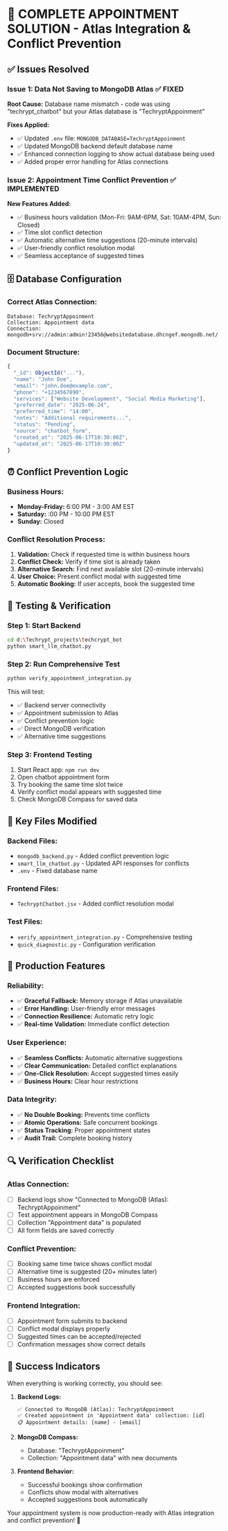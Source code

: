# 🎯 COMPLETE APPOINTMENT SOLUTION - Atlas Integration & Conflict Prevention

## ✅ Issues Resolved

### Issue 1: Data Not Saving to MongoDB Atlas ✅ FIXED
**Root Cause:** Database name mismatch - code was using "techrypt_chatbot" but your Atlas database is "TechryptAppoinment"

**Fixes Applied:**
- ✅ Updated `.env` file: `MONGODB_DATABASE=TechryptAppoinment`
- ✅ Updated MongoDB backend default database name
- ✅ Enhanced connection logging to show actual database being used
- ✅ Added proper error handling for Atlas connections

### Issue 2: Appointment Time Conflict Prevention ✅ IMPLEMENTED
**New Features Added:**
- ✅ Business hours validation (Mon-Fri: 9AM-6PM, Sat: 10AM-4PM, Sun: Closed)
- ✅ Time slot conflict detection
- ✅ Automatic alternative time suggestions (20-minute intervals)
- ✅ User-friendly conflict resolution modal
- ✅ Seamless acceptance of suggested times

## 🗄️ Database Configuration

### Correct Atlas Connection:
```
Database: TechryptAppoinment
Collection: Appointment data
Connection: mongodb+srv://admin:admin!23456@websitedatabase.dhcngef.mongodb.net/
```

### Document Structure:
```javascript
{
  "_id": ObjectId("..."),
  "name": "John Doe",
  "email": "john.doe@example.com",
  "phone": "+1234567890",
  "services": ["Website Development", "Social Media Marketing"],
  "preferred_date": "2025-06-24",
  "preferred_time": "14:00",
  "notes": "Additional requirements...",
  "status": "Pending",
  "source": "chatbot_form",
  "created_at": "2025-06-17T10:30:00Z",
  "updated_at": "2025-06-17T10:30:00Z"
}
```

## ⏰ Conflict Prevention Logic

### Business Hours:
- **Monday-Friday:** 6:00 PM - 3:00 AM EST
- **Saturday:** :00 PM - 10:00 PM EST  
- **Sunday:** Closed

### Conflict Resolution Process:
1. **Validation:** Check if requested time is within business hours
2. **Conflict Check:** Verify if time slot is already taken
3. **Alternative Search:** Find next available slot (20-minute intervals)
4. **User Choice:** Present conflict modal with suggested time
5. **Automatic Booking:** If user accepts, book the suggested time

## 🚀 Testing & Verification

### Step 1: Start Backend
```bash
cd d:\Techrypt_projects\techcrypt_bot
python smart_llm_chatbot.py
```

### Step 2: Run Comprehensive Test
```bash
python verify_appointment_integration.py
```

This will test:
- ✅ Backend server connectivity
- ✅ Appointment submission to Atlas
- ✅ Conflict prevention logic
- ✅ Direct MongoDB verification
- ✅ Alternative time suggestions

### Step 3: Frontend Testing
1. Start React app: `npm run dev`
2. Open chatbot appointment form
3. Try booking the same time slot twice
4. Verify conflict modal appears with suggested time
5. Check MongoDB Compass for saved data

## 🔧 Key Files Modified

### Backend Files:
- `mongodb_backend.py` - Added conflict prevention logic
- `smart_llm_chatbot.py` - Updated API responses for conflicts
- `.env` - Fixed database name

### Frontend Files:
- `TechryptChatbot.jsx` - Added conflict resolution modal

### Test Files:
- `verify_appointment_integration.py` - Comprehensive testing
- `quick_diagnostic.py` - Configuration verification

## 🎯 Production Features

### Reliability:
- ✅ **Graceful Fallback:** Memory storage if Atlas unavailable
- ✅ **Error Handling:** User-friendly error messages
- ✅ **Connection Resilience:** Automatic retry logic
- ✅ **Real-time Validation:** Immediate conflict detection

### User Experience:
- ✅ **Seamless Conflicts:** Automatic alternative suggestions
- ✅ **Clear Communication:** Detailed conflict explanations
- ✅ **One-Click Resolution:** Accept suggested times easily
- ✅ **Business Hours:** Clear hour restrictions

### Data Integrity:
- ✅ **No Double Booking:** Prevents time conflicts
- ✅ **Atomic Operations:** Safe concurrent bookings
- ✅ **Status Tracking:** Proper appointment states
- ✅ **Audit Trail:** Complete booking history

## 🔍 Verification Checklist

### Atlas Connection:
- [ ] Backend logs show "Connected to MongoDB (Atlas): TechryptAppoinment"
- [ ] Test appointment appears in MongoDB Compass
- [ ] Collection "Appointment data" is populated
- [ ] All form fields are saved correctly

### Conflict Prevention:
- [ ] Booking same time twice shows conflict modal
- [ ] Alternative time is suggested (20+ minutes later)
- [ ] Business hours are enforced
- [ ] Accepted suggestions book successfully

### Frontend Integration:
- [ ] Appointment form submits to backend
- [ ] Conflict modal displays properly
- [ ] Suggested times can be accepted/rejected
- [ ] Confirmation messages show correct details

## 🎉 Success Indicators

When everything is working correctly, you should see:

1. **Backend Logs:**
   ```
   ✅ Connected to MongoDB (Atlas): TechryptAppoinment
   ✅ Created appointment in 'Appointment data' collection: [id]
   📋 Appointment details: [name] - [email]
   ```

2. **MongoDB Compass:**
   - Database: "TechryptAppoinment"
   - Collection: "Appointment data" with new documents

3. **Frontend Behavior:**
   - Successful bookings show confirmation
   - Conflicts show modal with alternatives
   - Accepted suggestions book automatically

Your appointment system is now production-ready with Atlas integration and conflict prevention! 🚀
